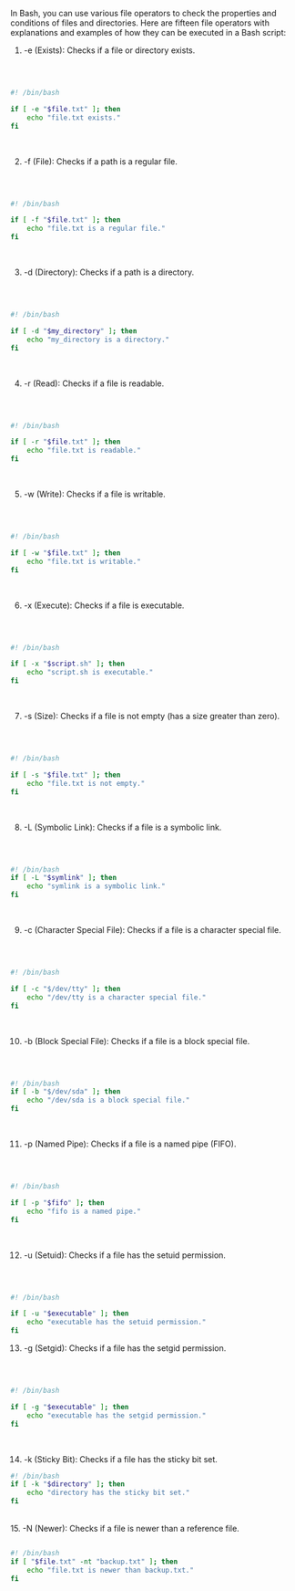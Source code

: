 In Bash, you can use various file operators to check the properties and conditions of files and directories. Here are fifteen file operators with explanations and examples of how they can be executed in a Bash script:

1. -e (Exists): Checks if a file or directory exists.

<br>

```bash

#! /bin/bash

if [ -e "$file.txt" ]; then
    echo "file.txt exists."
fi
```

<br>

2. -f (File): Checks if a path is a regular file.

<br>

```bash

#! /bin/bash

if [ -f "$file.txt" ]; then
    echo "file.txt is a regular file."
fi
```

<br>

3. -d (Directory): Checks if a path is a directory.

<br>

```bash

#! /bin/bash

if [ -d "$my_directory" ]; then
    echo "my_directory is a directory."
fi
```

<br>


4. -r (Read): Checks if a file is readable.

<br>

```bash

#! /bin/bash

if [ -r "$file.txt" ]; then
    echo "file.txt is readable."
fi
```

<br>

5. -w (Write): Checks if a file is writable.

<br>

```bash

#! /bin/bash

if [ -w "$file.txt" ]; then
    echo "file.txt is writable."
fi
```

<br>

6. -x (Execute): Checks if a file is executable.

<br>

```bash

#! /bin/bash

if [ -x "$script.sh" ]; then
    echo "script.sh is executable."
fi
```
<br>

7. -s (Size): Checks if a file is not empty (has a size greater than zero).

<br>

```bash

#! /bin/bash

if [ -s "$file.txt" ]; then
    echo "file.txt is not empty."
fi
```
<br>

8. -L (Symbolic Link): Checks if a file is a symbolic link.

<br>

```bash

#! /bin/bash
if [ -L "$symlink" ]; then
    echo "symlink is a symbolic link."
fi
```
<br>

9. -c (Character Special File): Checks if a file is a character special file.

<br>

```bash

#! /bin/bash

if [ -c "$/dev/tty" ]; then
    echo "/dev/tty is a character special file."
fi
```

<br>

10. -b (Block Special File): Checks if a file is a block special file.

<br>

```bash

#! /bin/bash
if [ -b "$/dev/sda" ]; then
    echo "/dev/sda is a block special file."
fi
```
<br>

11. -p (Named Pipe): Checks if a file is a named pipe (FIFO).

<br>

```bash

#! /bin/bash

if [ -p "$fifo" ]; then
    echo "fifo is a named pipe."
fi
```

<br>

12. -u (Setuid): Checks if a file has the setuid permission.

<br>

```bash

#! /bin/bash

if [ -u "$executable" ]; then
    echo "executable has the setuid permission."
fi
```

13. -g (Setgid): Checks if a file has the setgid permission.

<br>

```bash

#! /bin/bash

if [ -g "$executable" ]; then
    echo "executable has the setgid permission."
fi
```
<br>

14. -k (Sticky Bit): Checks if a file has the sticky bit set.

```bash
#! /bin/bash
if [ -k "$directory" ]; then
    echo "directory has the sticky bit set."
fi
```
<br>
15. -N (Newer): Checks if a file is newer than a reference file.


```bash

#! /bin/bash
if [ "$file.txt" -nt "backup.txt" ]; then
    echo "file.txt is newer than backup.txt."
fi
```